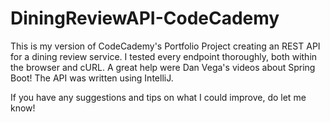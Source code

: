 # DiningReviewAPI-CodeCademy
This is my version of CodeCademy's Portfolio Project creating an REST API for a dining review service. I tested every endpoint thoroughly, both within the browser and cURL.
A great help were Dan Vega's videos about Spring Boot! The API was written using IntelliJ.

If you have any suggestions and tips on what I could improve, do let me know!‬ 
